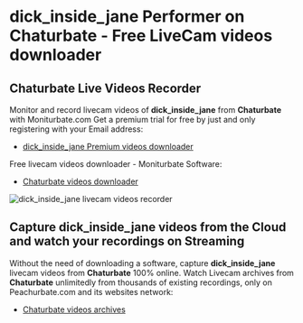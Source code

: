 # dick_inside_jane Performer on Chaturbate - Free LiveCam videos downloader

## Chaturbate Live Videos Recorder

Monitor and record livecam videos of **dick_inside_jane** from **Chaturbate** with Moniturbate.com
Get a premium trial for free by just and only registering with your Email address:
* [dick_inside_jane Premium videos downloader](https://moniturbate.com/request-demo-licence-key.html)

Free livecam videos downloader - Moniturbate Software:
* [Chaturbate videos downloader](https://moniturbate.com/moniturbate-download-software.html)

![dick_inside_jane livecam videos recorder](https://peachurnet.com/templates/moniturbate-software.png)


## Capture dick_inside_jane videos from the Cloud and watch your recordings on Streaming

Without the need of downloading a software, capture **dick_inside_jane** livecam videos from **Chaturbate** 100% online.
Watch Livecam archives from **Chaturbate** unlimitedly from thousands of existing recordings, only on Peachurbate.com and its websites network:
* [Chaturbate videos archives](https://peachurnet.com/)